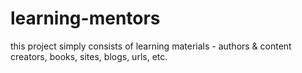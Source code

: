 # learning-mentors
this project simply consists of learning materials - authors &amp; content creators, books, sites, blogs, urls, etc.
